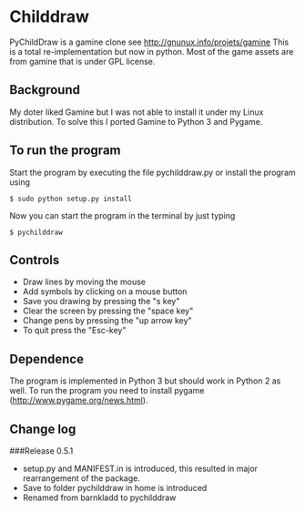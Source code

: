 Childdraw
=========
PyChildDraw is a gamine clone see http://gnunux.info/projets/gamine
This is a total re-implementation but now in python. Most of the game assets are from gamine that is under GPL license.

## Background
My doter  liked Gamine but I was not able to install it under my Linux distribution. To solve this I ported Gamine to Python 3 and Pygame.

## To run the program

Start the program by executing the file pychilddraw.py or install the program using

    $ sudo python setup.py install
Now you can start the program in the terminal by just typing

    $ pychilddraw

## Controls
* Draw lines by moving the mouse
* Add symbols by clicking on a mouse button
* Save you drawing by pressing the "s key"
* Clear the screen by pressing the "space key"
* Change pens by pressing the "up arrow key"
* To quit press the "Esc-key"

## Dependence

The program is implemented in Python 3 but should work in Python
2 as well. To run the program you need to install pygame
(http://www.pygame.org/news.html).

## Change log

###Release 0.5.1
* setup.py and MANIFEST.in is introduced, this resulted in major rearrangement of the package.
* Save to folder pychilddraw in home is introduced
* Renamed from barnkladd to pychilddraw